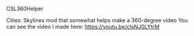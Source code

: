 CSL360Helper

Cities: Skylines mod that somewhat helps make a 360-degree video
You can see the video I made here: https://youtu.be/cIsNJ0LYtrM